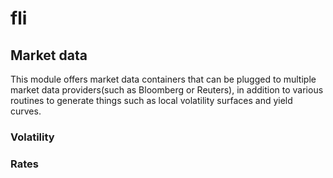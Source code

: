 # fli
## Market data

This module offers market data containers that can be plugged to multiple market data providers(such as Bloomberg or Reuters), in addition to various routines to generate things such as local volatility surfaces and yield curves.

### Volatility

### Rates

